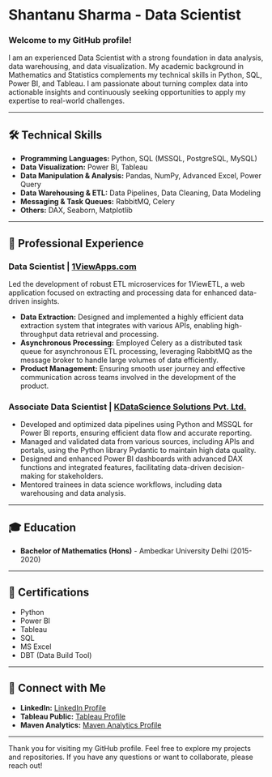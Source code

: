 # Shantanu Sharma - Data Scientist

### Welcome to my GitHub profile!

I am an experienced Data Scientist with a strong foundation in data analysis, data warehousing, and data visualization. My academic background in Mathematics and Statistics complements my technical skills in Python, SQL, Power BI, and Tableau. I am passionate about turning complex data into actionable insights and continuously seeking opportunities to apply my expertise to real-world challenges.

---

## 🛠️ **Technical Skills**

- **Programming Languages:** Python, SQL (MSSQL, PostgreSQL, MySQL)
- **Data Visualization:** Power BI, Tableau
- **Data Manipulation & Analysis:** Pandas, NumPy, Advanced Excel, Power Query
- **Data Warehousing & ETL:** Data Pipelines, Data Cleaning, Data Modeling
- **Messaging & Task Queues:** RabbitMQ, Celery
- **Others:** DAX, Seaborn, Matplotlib

---

## 💼 **Professional Experience**

### **Data Scientist | [1ViewApps.com](https://1viewapps.com/etl/#top)**

Led the development of robust ETL microservices for 1ViewETL, a web application focused on extracting and processing data for enhanced data-driven insights.
- **Data Extraction:** Designed and implemented a highly efficient data extraction system that integrates with various APIs, enabling high-throughput data retrieval and processing.
- **Asynchronous Processing:** Employed Celery as a distributed task queue for asynchronous ETL processing, leveraging RabbitMQ as the message broker to handle large volumes of data efficiently.
- **Product Management:** Ensuring smooth user journey and effective communication across teams involved in the development of the product.

### **Associate Data Scientist | [KDataScience Solutions Pvt. Ltd.](https://kdatascience.com/)**

- Developed and optimized data pipelines using Python and MSSQL for Power BI reports, ensuring efficient data flow and accurate reporting.
- Managed and validated data from various sources, including APIs and portals, using the Python library Pydantic to maintain high data quality.
- Designed and enhanced Power BI dashboards with advanced DAX functions and integrated features, facilitating data-driven decision-making for stakeholders.
- Mentored trainees in data science workflows, including data warehousing and data analysis.

---

## 🎓 **Education**

- **Bachelor of Mathematics (Hons)** - Ambedkar University Delhi (2015-2020)

---

## 📄 **Certifications**

- Python
- Power BI
- Tableau
- SQL
- MS Excel
- DBT (Data Build Tool)

---

## 🚀 **Connect with Me**

- **LinkedIn:** [LinkedIn Profile](https://www.linkedin.com/in/mathoholic/)
- **Tableau Public:** [Tableau Profile](https://public.tableau.com/app/profile/mathoholiclite/vizzes)
- **Maven Analytics:** [Maven Analytics Profile](https://mavenanalytics.io/profile/Shantanu-Sharma/188954812)

---

Thank you for visiting my GitHub profile. Feel free to explore my projects and repositories. If you have any questions or want to collaborate, please reach out!
